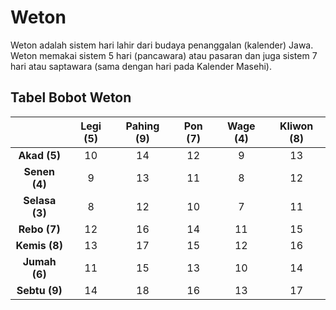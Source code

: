 # Weton

Weton adalah sistem hari lahir dari budaya penanggalan (kalender) Jawa. Weton memakai sistem 5 hari (pancawara) atau pasaran dan juga sistem 7 hari atau saptawara (sama dengan hari pada Kalender Masehi).

## Tabel Bobot Weton

|            | Legi (5) | Pahing (9) | Pon (7) | Wage (4) | Kliwon (8) |
| :--------: | :------: | :--------: | :-----: | :------: | :--------: |
|  **Akad (5)**  |    10    |     14     |   12    |    9     |     13     |
| **Senen (4)**  |    9     |     13     |   11    |    8     |     12     |
| **Selasa (3)** |    8     |     12     |   10    |    7     |     11     |
|  **Rebo (7)**  |    12    |     16     |   14    |    11    |     15     |
| **Kemis (8)**  |    13    |     17     |   15    |    12    |     16     |
| **Jumah (6)**  |    11    |     15     |   13    |    10    |     14     |
| **Sebtu (9)**  |    14    |     18     |   16    |    13    |     17     |

